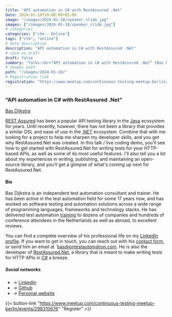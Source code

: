 ```yaml
---
title: "API automation in C# with RestAssured .Net"
date: 2024-01-10T19:00:00+02:00
image: "/images/2024-01-10/speaker_slide.jpg"
images: ["/images/2024-01-10/speaker_slide.jpg"]
# categories
categories: ["ctm - Online"]
tags: ["ctm", "online"]
# meta description
description: "API automation in C# with RestAssured .Net"
# save as draft
draft: false
summary: "Talks:<br>“API automation in C# with RestAssured .Net” (Bas Dijkstra)"
# Images path
path: "/images/2024-01-10/"
# Registration link
registration: "https://www.meetup.com/continuous-testing-meetup-berlin/events/298310676"
---
```

### “API automation in C# with RestAssured .Net”

[Bas Dijkstra](https://www.linkedin.com/in/basdijkstra)

[REST Assured](https://rest-assured.io/) has been a popular API testing library in the [Java](https://en.wikipedia.org/wiki/Java_(programming_language)) ecosystem for years. Until recently, however, there has not
been a library that provides a similar DSL and ease of use in the [.NET](https://en.wikipedia.org/wiki/.NET) ecosystem.
Combine that with me looking for a project to help me sharpen my developer skills, and you get why RestAssured.Net was created.
In this talk / live coding demo, you'll see how to get started with RestAssured.Net for writing tests for your HTTP-based APIs, as well as
some of its most useful features.
I'll also tell you a bit about my experiences in writing, publishing, and maintaining an open-source library, and you'll get a glimpse of what's
coming up next for RestAssured.Net.

#### Bio

Bas Dijkstra is an independent test automation consultant and trainer. He has been active in the test automation field for some 17 years now, and has worked on software testing and automation solutions across a wide range of programming languages, frameworks and technology stacks. He has delivered test automation [training](https://www.ontestautomation.com/training/) to dozens of companies and hundreds of conference attendees in the Netherlands as well as abroad, to excellent reviews.

You can find a complete overview of his professional life on my [LinkedIn profile](https://nl.linkedin.com/in/basdijkstra/). If you want to get in touch, you can reach out with his [contact form](https://www.ontestautomation.com/contact/), or send him an email at `<a href="mailto:bas@ontestautomation.com?subject=Hi%20from%20a%20CTM%20member">bas@ontestautomation.com</a>. He is also the developer of [RestAssured.Net](https://github.com/basdijkstra/rest-assured-net/), a library that is meant to make writing tests for HTTP APIs in [C#](https://en.wikipedia.org/wiki/C_Sharp_(programming_language)) a breeze.

##### Social networks

- <i class="fa fa-linkedin"></i> -> [Linkedin](https://www.linkedin.com/in/basdijkstra)
- <i class="fa fa-github"></i> -> [Github](https://github.com/basdijkstra)
- <i class="fa fa-code"></i> -> [Personal website](https://www.ontestautomation.com/)

{{< button-link "https://www.meetup.com/continuous-testing-meetup-berlin/events/298310676" "Register" >}}
